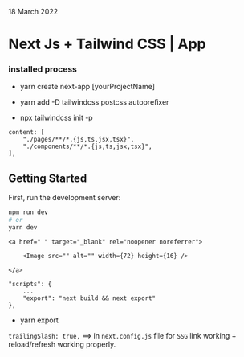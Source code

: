 18 March 2022 

# Next Js + Tailwind CSS | App 

### installed process

* yarn create next-app [yourProjectName]
* yarn add -D tailwindcss postcss autoprefixer

* npx tailwindcss init -p

```
content: [
    "./pages/**/*.{js,ts,jsx,tsx}",
    "./components/**/*.{js,ts,jsx,tsx}",
],
```

## Getting Started

First, run the development server:

```bash
npm run dev
# or
yarn dev
```

```
<a href=" " target="_blank" rel="noopener noreferrer">

    <Image src="" alt="" width={72} height={16} />

</a>
```

```  
"scripts": {
    ...
    "export": "next build && next export"
},
```
+ yarn export


`trailingSlash: true,` ==> in `next.config.js` file for `SSG` link working + reload/refresh working properly.


